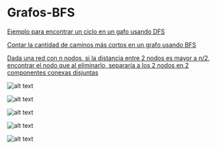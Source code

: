 # Grafos-BFS
<a href="https://github.com/mathiasuy/Algoritmos-sobre-Grafos/blob/master/EncontrarCicloDFS.java">Ejemplo para encontrar un ciclo en un gafo usando DFS</a>

<a href="https://github.com/mathiasuy/Algoritmos-sobre-Grafos/blob/master/EncontrarNodoHubEnGrafo.java">Contar la cantidad de caminos más cortos en un grafo usando BFS</a>


<a href="https://github.com/mathiasuy/Algoritmos-sobre-Grafos/blob/master/CantidadDeCaminosMasCortosBFS">Dada una red con n nodos, si la distancia entre 2 nodos es mayor a n/2, encontrar el nodo que al eliminarlo, separaría a los 2 nodos en 2 componentes conexas disjuntas</a>

![alt text](https://raw.githubusercontent.com/mathiasuy/Grafos-BFS-Encontrar-Ciclo/master/original.PNG)

![alt text](https://raw.githubusercontent.com/mathiasuy/Grafos-BFS-Encontrar-Ciclo/master/tree.png)

![alt text](https://raw.githubusercontent.com/mathiasuy/Algoritmos-sobre-Grafos/master/treered.PNG)

![alt text](https://raw.githubusercontent.com/mathiasuy/Algoritmos-sobre-Grafos/master/red.PNG)

![alt text](https://raw.githubusercontent.com/mathiasuy/Algoritmos-sobre-Grafos/master/graf.gif)

